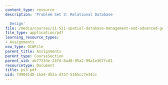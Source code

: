 ```yaml
---
content_type: resource
description: 'Problem Set 3: Relational Database

  Design'
file: /media/courses/11-521-spatial-database-management-and-advanced-geographic-information-systems-spring-2003/7d9041d81ba4d52ad7375165cc7e34cc_ps3.pdf
file_type: application/pdf
learning_resource_types:
- Assignments
ocw_type: OCWFile
parent_title: Assignments
parent_type: CourseSection
parent_uid: ab77233e-24fd-8a48-95a2-99a1e367fc81
resourcetype: Document
title: ps3.pdf
uid: 7d9041d8-1ba4-d52a-d737-5165cc7e34cc
---
```

